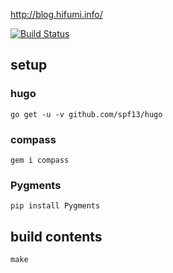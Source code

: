 http://blog.hifumi.info/

[![Build Status](https://travis-ci.org/tacahilo/blog.svg?branch=master)](https://travis-ci.org/tacahilo/blog)

setup
---

### hugo

```
go get -u -v github.com/spf13/hugo
```

### compass

```
gem i compass
```

### Pygments

```
pip install Pygments
```

build contents
---

```
make
```
